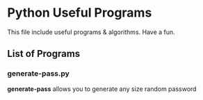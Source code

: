 # Python Useful Programs

This file include useful programs & algorithms. Have a fun.


## List of Programs

### generate-pass.py
**generate-pass** allows you to generate any size random password
